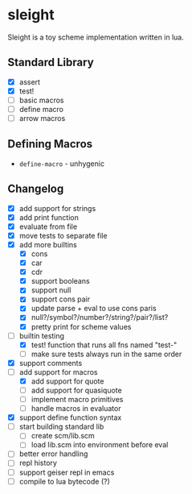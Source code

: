 # sleight

Sleight is a toy scheme implementation written in lua.

## Standard Library

- [X] assert
- [X] test!
- [ ] basic macros
- [ ] define macro
- [ ] arrow macros

## Defining Macros

- `define-macro` - unhygenic

## Changelog

- [X] add support for strings
- [X] add print function
- [X] evaluate from file
- [X] move tests to separate file
- [X] add more builtins
  - [X] cons
  - [X] car
  - [X] cdr
  - [X] support booleans
  - [X] support null
  - [X] support cons pair
  - [X] update parse + eval to use cons paris
  - [X] null?/symbol?/number?/string?/pair?/list?
  - [X] pretty print for scheme values
- [ ] builtin testing
  - [X] test! function that runs all fns named "test-"
  - [ ] make sure tests always run in the same order
- [X] support comments
- [ ] add support for macros
  - [X] add support for quote
  - [ ] add support for quasiquote
  - [ ] implement macro primitives
  - [ ] handle macros in evaluator
- [X] support define function syntax
- [ ] start building standard lib
  - [ ] create scm/lib.scm
  - [ ] load lib.scm into environment before eval
- [ ] better error handling
- [ ] repl history
- [ ] support geiser repl in emacs
- [ ] compile to lua bytecode (?)
